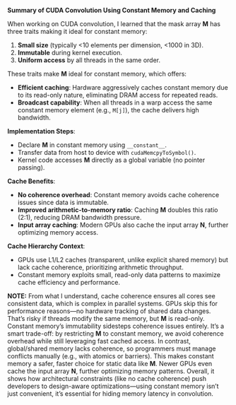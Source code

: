 **Summary of CUDA Convolution Using Constant Memory and Caching**

When working on CUDA convolution, I learned that the mask array **M** has three traits making it ideal for constant memory: 

1. **Small size** (typically <10 elements per dimension, <1000 in 3D).
2. **Immutable** during kernel execution.
3. **Uniform access** by all threads in the same order.

These traits make **M** ideal for constant memory, which offers:  
- **Efficient caching**: Hardware aggressively caches constant memory due to its read-only nature, eliminating DRAM access for repeated reads.  
- **Broadcast capability**: When all threads in a warp access the same constant memory element (e.g., `M[j]`), the cache delivers high bandwidth.  

**Implementation Steps**:  
- Declare **M** in constant memory using `__constant__`.  
- Transfer data from host to device with `cudaMemcpyToSymbol()`.  
- Kernel code accesses **M** directly as a global variable (no pointer passing).  

**Cache Benefits**:  
- **No coherence overhead**: Constant memory avoids cache coherence issues since data is immutable.  
- **Improved arithmetic-to-memory ratio**: Caching **M** doubles this ratio (2:1), reducing DRAM bandwidth pressure.  
- **Input array caching**: Modern GPUs also cache the input array **N**, further optimizing memory access.  

**Cache Hierarchy Context**:  
- GPUs use L1/L2 caches (transparent, unlike explicit shared memory) but lack cache coherence, prioritizing arithmetic throughput.  
- Constant memory exploits small, read-only data patterns to maximize cache efficiency and performance.  

**NOTE:** From what I understand, cache coherence ensures all cores see consistent data, which is complex in parallel systems. GPUs skip this for performance reasons—no hardware tracking of shared data changes. That’s risky if threads modify the same memory, but **M** is read-only. Constant memory’s immutability sidesteps coherence issues entirely. It’s a smart trade-off: by restricting **M** to constant memory, we avoid coherence overhead while still leveraging fast cached access. 
In contrast, global/shared memory lacks coherence, so programmers must manage conflicts manually (e.g., with atomics or barriers). This makes constant memory a safer, faster choice for static data like **M**. Newer GPUs even cache the input array **N**, further optimizing memory patterns. Overall, it shows how architectural constraints (like no cache coherence) push developers to design-aware optimizations—using constant memory isn’t just convenient, it’s essential for hiding memory latency in convolution.